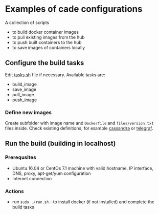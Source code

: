 # Examples of cade configurations

A collection of scripts
- to build docker container images
- to pull existing images from the hub
- to push built containers to the hub
- to save images of containers locally

## Configure the build tasks

Edit [tasks.sh](./tasks.sh) file if necessary. Available tasks are:
- build_image
- save_image
- pull_image
- push_image

### Define new images

Create subfolder with image name and `Dockerfile` and `files/version.txt` files inside. Check existing definitions, for example [cassandra](./cassandra) or [telegraf](./telegraf).

## Run the build (building in localhost)

### Prerequsites

- Ubuntu 16.04 or CentOs 7.1 machine with
valid hostname, IP interface, DNS, proxy, apt-get/yum configuration
- Internet connection

### Actions

- run `sudo ./run.sh` - to install docker (if not installed) and complete the build tasks

